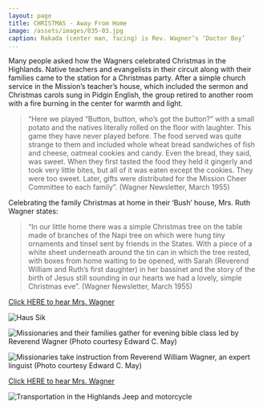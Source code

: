 ```yaml
---
layout: page
title: CHRISTMAS - Away From Home
image: /assets/images/035-03.jpg
caption: Rakada (center man, facing) is Rev. Wagner’s ‘Doctor Boy’
...
```




Many people asked how the Wagners celebrated Christmas in the
Highlands.  Native teachers and evangelists in their circuit along with their
families came to the station for a Christmas party.  After a simple church
service in the Mission’s teacher’s house, which included the sermon and
Christmas carols sung in Pidgin English, the group retired to another room
with a fire burning in the center for warmth and light.

> “Here we played “Button, button, who’s got the button?” with a
> small potato and the natives literally rolled on the floor with
> laughter.  This game they have never played before.  The food
> served was quite strange to them and included whole wheat
> bread sandwiches of fish and cheese, oatmeal cookies and candy.
> Even the bread, they said, was sweet.  When they first tasted the
> food they held it gingerly and took very little bites, but all of it
> was eaten except the cookies.  They were too sweet.  Later, gifts
> were distributed for the Mission Cheer Committee to each
> family”. (Wagner Newsletter, March 1955)

Celebrating the family Christmas at home in their ‘Bush’ house, Mrs. Ruth
Wagner states:

> “In our little home there was a simple Christmas tree on the table
> made of branches of the Napi tree on which were hung tiny
> ornaments and tinsel sent by friends in the States.  With a piece
> of a white sheet underneath around the tin can in which the tree
> rested, with boxes from home waiting to be opened, with Sarah
> (Reverend William and Ruth’s first daughter) in her bassinet and
> the story of the birth of Jesus still sounding in our hearts we had
> a lovely, simple Christmas eve”. (Wagner Newsletter, March 1955)


[Click HERE to hear Mrs. Wagner](audio/035-001.mp3)

![Haus Sik](/assets/images/035-04.jpg)

![Missionaries and their families gather for evening bible class led by Reverend Wagner (Photo courtesy Edward C. May)](/assets/images/035-01.jpg)

![Missionaries take instruction from Reverend William Wagner, an expert linguist (Photo courtesy Edward C. May)](/assets/images/035-05.jpg)

[Click HERE to hear Mrs. Wagner](audio/035-002.mp3)

![Transportation in the Highlands Jeep and motorcycle](/assets/images/035-02.jpg)

